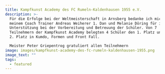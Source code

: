 ```yaml
---
title: Kampfkunst Academy des FC Rumeln-Kaldenhausen 1955 e.V.
description: >-
  Für die Erfolge bei der Weltmeisterschaft in Arnsberg bedanke ich mich bei
  meinem Coach Trainer Andreas Weiherer 1. Dan und Melanie Döring für ihre gute
  Unterstützung bei der Vorbereitung und Betreuung der Schüler. Von 7
  Teilnehmern der Kampfkunst Academy belegten 4 Schüler den 1. Platz und 3 den
  2. Platz in Kumdo, Formen und Front Fall.

  Meister Peter Griepentrog gratuliert allen Teilnehmern
image: images/kampfkunst-academy-des-fc-rumeln-kaldenhausen-1955.png
image_text: ""
tags:
  - featured
---
```


